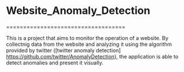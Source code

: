 # Website_Anomaly_Detection
=================================== 

This is a project that aims to monitor the operation of a website. By collectnig data from the website and analyzing it using the algorithm provided by twitter ([twitter anomaly detection] https://github.com/twitter/AnomalyDetection), the application is able to detect anomalies and present it visually.
